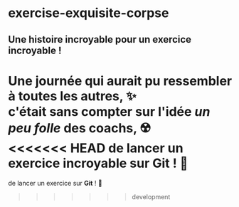 # exercise-exquisite-corpse
## Une histoire incroyable pour un exercice incroyable !

Une journée qui aurait pu ressembler à toutes les autres, ✨\
c'était sans compter sur l'idée *un peu folle* des coachs, ☢️\
<<<<<<< HEAD
de lancer un exercice incroyable sur **Git** ! 🥺
=======
de lancer un exercice sur **Git** ! 🥺 
>>>>>>> development

